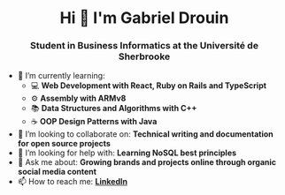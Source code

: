 <h1 align="center">Hi 👋 I'm Gabriel Drouin</h1>
<h3 align="center">Student in Business Informatics at the Université de Sherbrooke</h3>

<ul class="roman">
 <!--<li>🔭 I’m currently working on: ...</li>-->
 <!--<li>🎥 I’m currently building ...</li>-->
 <!--<li>😄 Pronouns ...</li>-->
 <!--<li>⚡ Fun fact ...</li>-->
 <li>🌱 I’m currently learning:
 <ul class="square">
  <li>💻 <b>Web Development with React, Ruby on Rails and TypeScript</b></li>
  <li>⚙️ <b>Assembly with ARMv8</b></li>
  <li>📚 <b>Data Structures and Algorithms with C++</b></li>
  <li>☕️ <b>OOP Design Patterns with Java</b></li>
 </ul>
 </li>
 <li>👯 I’m looking to collaborate on: <b>Technical writing and documentation for open source projects</b></li>
 <li>🤔 I’m looking for help with: <b>Learning NoSQL best principles</b></li>
 <li>💬 Ask me about: <b>Growing brands and projects online through organic social media content</b></li>
 <li>📫 How to reach me: <b><a href="https://www.linkedin.com/in/gabrieldrouin/">LinkedIn</a></b></li>
</ul>

